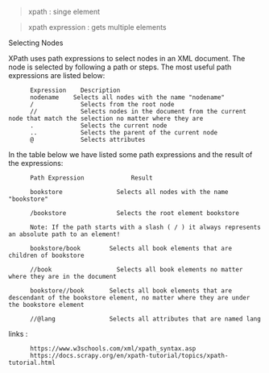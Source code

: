 > xpath : singe element

> xpath expression : gets multiple elements


Selecting Nodes

XPath uses path expressions to select nodes in an XML document. The node is selected by following a path or steps. The most useful path expressions are listed below:


          Expression 	Description
          nodename 	  Selects all nodes with the name "nodename"
          / 	        Selects from the root node
          // 	        Selects nodes in the document from the current node that match the selection no matter where they are
          . 	        Selects the current node
          .. 	        Selects the parent of the current node
          @ 	        Selects attributes


In the table below we have listed some path expressions and the result of the expressions:


          Path Expression 	          Result

          bookstore 	          Selects all nodes with the name "bookstore"

          /bookstore 	          Selects the root element bookstore

          Note: If the path starts with a slash ( / ) it always represents an absolute path to an element!

          bookstore/book      	Selects all book elements that are children of bookstore
          
          //book 	              Selects all book elements no matter where they are in the document

          bookstore//book 	    Selects all book elements that are descendant of the bookstore element, no matter where they are under the bookstore element

          //@lang 	            Selects all attributes that are named lang
          
          
          
          
links : 

          https://www.w3schools.com/xml/xpath_syntax.asp
          https://docs.scrapy.org/en/xpath-tutorial/topics/xpath-tutorial.html
